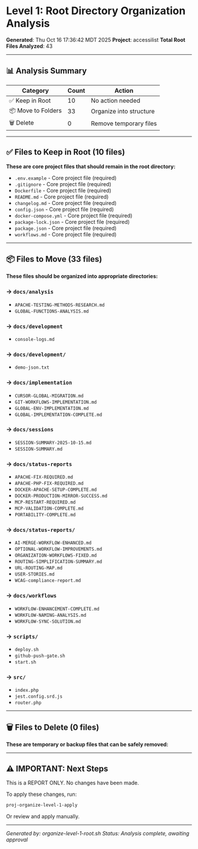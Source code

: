 # Level 1: Root Directory Organization Analysis

**Generated**: Thu Oct 16 17:36:42 MDT 2025
**Project**: accessilist
**Total Root Files Analyzed**: 43

---

## 📊 Analysis Summary

| Category | Count | Action |
|----------|-------|--------|
| ✅ Keep in Root | 10 | No action needed |
| 📦 Move to Folders | 33 | Organize into structure |
| 🗑️  Delete | 0 | Remove temporary files |

---

## ✅ Files to Keep in Root (10 files)

**These are core project files that should remain in the root directory:**

- `.env.example` - Core project file (required)
- `.gitignore` - Core project file (required)
- `Dockerfile` - Core project file (required)
- `README.md` - Core project file (required)
- `changelog.md` - Core project file (required)
- `config.json` - Core project file (required)
- `docker-compose.yml` - Core project file (required)
- `package-lock.json` - Core project file (required)
- `package.json` - Core project file (required)
- `workflows.md` - Core project file (required)

---

## 📦 Files to Move (33 files)

**These files should be organized into appropriate directories:**

### → `docs/analysis`

- `APACHE-TESTING-METHODS-RESEARCH.md`
- `GLOBAL-FUNCTIONS-ANALYSIS.md`

### → `docs/development`

- `console-logs.md`

### → `docs/development/`

- `demo-json.txt`

### → `docs/implementation`

- `CURSOR-GLOBAL-MIGRATION.md`
- `GIT-WORKFLOWS-IMPLEMENTATION.md`
- `GLOBAL-ENV-IMPLEMENTATION.md`
- `GLOBAL-IMPLEMENTATION-COMPLETE.md`

### → `docs/sessions`

- `SESSION-SUMMARY-2025-10-15.md`
- `SESSION-SUMMARY.md`

### → `docs/status-reports`

- `APACHE-FIX-REQUIRED.md`
- `APACHE-PHP-FIX-REQUIRED.md`
- `DOCKER-APACHE-SETUP-COMPLETE.md`
- `DOCKER-PRODUCTION-MIRROR-SUCCESS.md`
- `MCP-RESTART-REQUIRED.md`
- `MCP-VALIDATION-COMPLETE.md`
- `PORTABILITY-COMPLETE.md`

### → `docs/status-reports/`

- `AI-MERGE-WORKFLOW-ENHANCED.md`
- `OPTIONAL-WORKFLOW-IMPROVEMENTS.md`
- `ORGANIZATION-WORKFLOWS-FIXED.md`
- `ROUTING-SIMPLIFICATION-SUMMARY.md`
- `URL-ROUTING-MAP.md`
- `USER-STORIES.md`
- `WCAG-compliance-report.md`

### → `docs/workflows`

- `WORKFLOW-ENHANCEMENT-COMPLETE.md`
- `WORKFLOW-NAMING-ANALYSIS.md`
- `WORKFLOW-SYNC-SOLUTION.md`

### → `scripts/`

- `deploy.sh`
- `github-push-gate.sh`
- `start.sh`

### → `src/`

- `index.php`
- `jest.config.srd.js`
- `router.php`

---

## 🗑️  Files to Delete (0 files)

**These are temporary or backup files that can be safely removed:**


---

## ⚠️  IMPORTANT: Next Steps

This is a REPORT ONLY. No changes have been made.

To apply these changes, run:
```bash
proj-organize-level-1-apply
```

Or review and apply manually.

---

_Generated by: organize-level-1-root.sh_
_Status: Analysis complete, awaiting approval_
